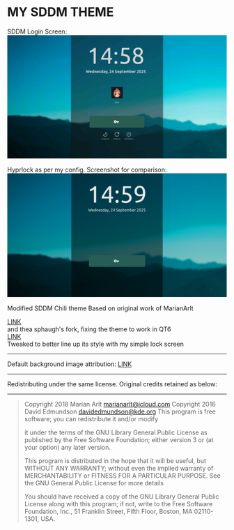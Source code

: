 # MY SDDM THEME

SDDM Login Screen:
![screenshot](./screenshot.png)

Hyprlock as per my config. Screenshot for comparison:
![hyrplock_screenshot](./hyprlock_screenshot.png)

Modified SDDM Chili theme Based on original work of MarianArlt

[LINK](https://github.com/MarianArlt/sddm-chili)  
and thea sphaugh's fork, fixing the theme to work in QT6  
[LINK](https://github.com/sphaugh/sddm-chili)  
Tweaked to better line up its style with my simple lock screen

---

Default background image attribution:
[LINK](https://unsplash.com/photos/silhouette-of-mountains-under-blue-sky-Ha501MB_XE8)

---

Redistributing under the same license.
Original credits retained as below:

---

> Copyright 2018 Marian Arlt <marianarlt@icloud.com>
> Copyright 2016 David Edmundson <davidedmundson@kde.org>
> This program is free software; you can redistribute it and/or modify
>
> it under the terms of the GNU Library General Public License as
> published by the Free Software Foundation; either version 3 or
> (at your option) any later version.
>
> This program is distributed in the hope that it will be useful,
> but WITHOUT ANY WARRANTY; without even the implied warranty of
> MERCHANTABILITY or FITNESS FOR A PARTICULAR PURPOSE. See the
> GNU General Public License for more details
>
> You should have received a copy of the GNU Library General Public
> License along with this program; if not, write to the
> Free Software Foundation, Inc.,
> 51 Franklin Street, Fifth Floor, Boston, MA 02110-1301, USA.
